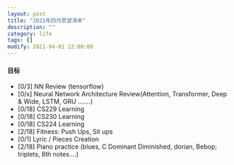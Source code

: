```yaml
---
layout: post
title: "2021年四月愿望清单"
description: ""
category: life
tags: []
modify: 2021-04-01 12:00:00
---
```



#### 目标

+ [0/3] NN Review (tensorflow)
+ [0/x] Neural Network Architecture Review(Attention, Transformer, Deep & Wide, LSTM, GRU .......)
+ [0/18] CS229 Learning
+ [0/18] CS230 Learning
+ [0/18] CS224 Learning
+ [2/18] Fitness: Push Ups, Sit ups
+ [0/1] Lyric / Pieces Creation
+ [2/18] Piano practice (blues, C Dominant Diminished, dorian, Bebop; triplets, 8th notes....)
